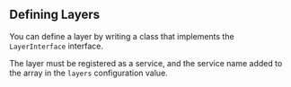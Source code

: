 ## Defining Layers

You can define a layer by writing a class that implements the `LayerInterface` interface.

The layer must be registered as a service, and the service name added to the array in the `layers` configuration value.